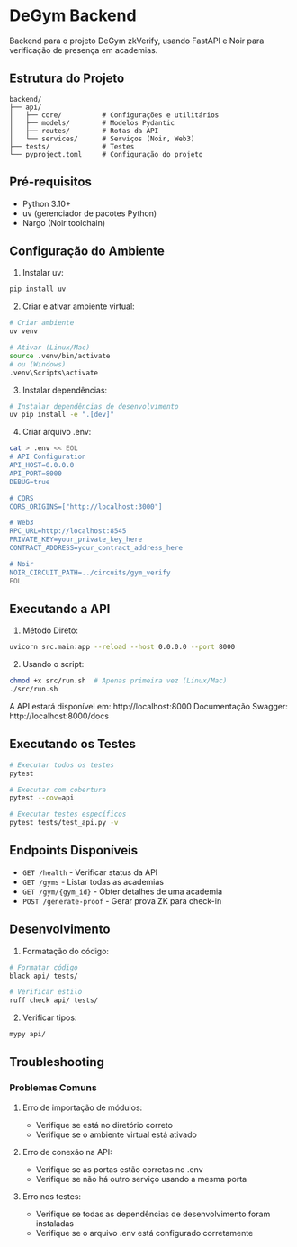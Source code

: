# DeGym Backend

Backend para o projeto DeGym zkVerify, usando FastAPI e Noir para verificação de presença em academias.

## Estrutura do Projeto

```
backend/
├── api/
│   ├── core/          # Configurações e utilitários
│   ├── models/        # Modelos Pydantic
│   ├── routes/        # Rotas da API
│   └── services/      # Serviços (Noir, Web3)
├── tests/             # Testes
└── pyproject.toml     # Configuração do projeto
```

## Pré-requisitos

- Python 3.10+
- uv (gerenciador de pacotes Python)
- Nargo (Noir toolchain)

## Configuração do Ambiente

1. Instalar uv:
```bash
pip install uv
```

2. Criar e ativar ambiente virtual:
```bash
# Criar ambiente
uv venv

# Ativar (Linux/Mac)
source .venv/bin/activate
# ou (Windows)
.venv\Scripts\activate
```

3. Instalar dependências:
```bash
# Instalar dependências de desenvolvimento
uv pip install -e ".[dev]"
```

4. Criar arquivo .env:
```bash
cat > .env << EOL
# API Configuration
API_HOST=0.0.0.0
API_PORT=8000
DEBUG=true

# CORS
CORS_ORIGINS=["http://localhost:3000"]

# Web3
RPC_URL=http://localhost:8545
PRIVATE_KEY=your_private_key_here
CONTRACT_ADDRESS=your_contract_address_here

# Noir
NOIR_CIRCUIT_PATH=../circuits/gym_verify
EOL
```

## Executando a API

1. Método Direto:
```bash
uvicorn src.main:app --reload --host 0.0.0.0 --port 8000
```

2. Usando o script:
```bash
chmod +x src/run.sh  # Apenas primeira vez (Linux/Mac)
./src/run.sh
```

A API estará disponível em: http://localhost:8000
Documentação Swagger: http://localhost:8000/docs

## Executando os Testes

```bash
# Executar todos os testes
pytest

# Executar com cobertura
pytest --cov=api

# Executar testes específicos
pytest tests/test_api.py -v
```

## Endpoints Disponíveis

- `GET /health` - Verificar status da API
- `GET /gyms` - Listar todas as academias
- `GET /gym/{gym_id}` - Obter detalhes de uma academia
- `POST /generate-proof` - Gerar prova ZK para check-in

## Desenvolvimento

1. Formatação do código:
```bash
# Formatar código
black api/ tests/

# Verificar estilo
ruff check api/ tests/
```

2. Verificar tipos:
```bash
mypy api/
```

## Troubleshooting

### Problemas Comuns

1. Erro de importação de módulos:
   - Verifique se está no diretório correto
   - Verifique se o ambiente virtual está ativado

2. Erro de conexão na API:
   - Verifique se as portas estão corretas no .env
   - Verifique se não há outro serviço usando a mesma porta

3. Erro nos testes:
   - Verifique se todas as dependências de desenvolvimento foram instaladas
   - Verifique se o arquivo .env está configurado corretamente 